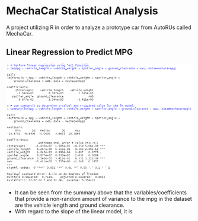 # MechaCar Statistical Analysis
A project utilizing R in order to analyze a prototype car from AutoRUs called MechaCar.

## Linear Regression to Predict MPG
![Deliverable1LinRegMod&SummaryUpdated](/images/Deliverable1LinRegMod&SummaryUpdated.png "Deliverable1LinRegMod&SummaryUpdated")

- It can be seen from the summary above that the variables/coefficients that provide a non-random amount of variance to the mpg in the dataset are the vehicle length and ground clearance. 
- With regard to the slope of the linear model, it is 